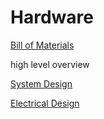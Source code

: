 # Hardware

[Bill of Materials](BOM.txt)

high level overview

[System Design](system-design)

[Electrical Design](electrical-design)
